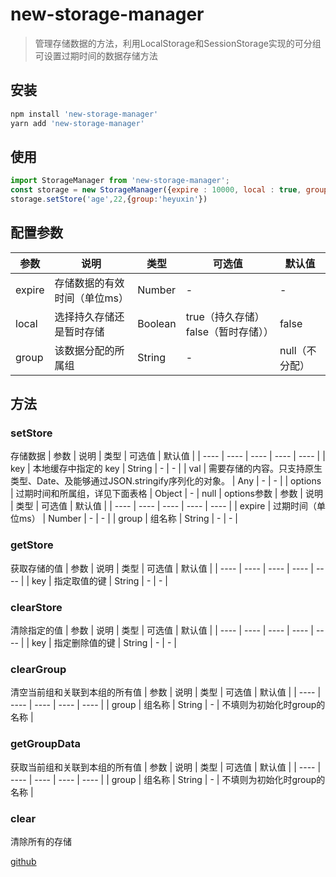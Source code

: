 # new-storage-manager

> 管理存储数据的方法，利用LocalStorage和SessionStorage实现的可分组可设置过期时间的数据存储方法

## 安装
``` bash
npm install 'new-storage-manager'
yarn add 'new-storage-manager'
```
## 使用
```javascript
import StorageManager from 'new-storage-manager';
const storage = new StorageManager({expire : 10000, local : true, group : 'heyuxin'});
storage.setStore('age',22,{group:'heyuxin'})
```
## 配置参数
| 参数 | 说明 | 类型 | 可选值 | 默认值 |
| ---- | ---- | ---- | ---- | ---- |
| expire | 存储数据的有效时间（单位ms） | Number | - | - |
| local | 选择持久存储还是暂时存储 | Boolean | true（持久存储） false（暂时存储）） | false |
| group | 该数据分配的所属组 | String | - | null（不分配） |
## 方法
### setStore
存储数据
| 参数 | 说明 | 类型 | 可选值 | 默认值 |
| ---- | ---- | ---- | ---- | ---- |
| key | 本地缓存中指定的 key | String | - | - |
| val | 需要存储的内容。只支持原生类型、Date、及能够通过JSON.stringify序列化的对象。 | Any | - | - |
| options | 过期时间和所属组，详见下面表格 | Object | - | null |
options参数
| 参数 | 说明 | 类型 | 可选值 | 默认值 |
| ---- | ---- | ---- | ---- | ---- |
| expire | 过期时间（单位ms） | Number | - | - |
| group | 组名称 | String | - | - |
### getStore
获取存储的值
| 参数 | 说明 | 类型 | 可选值 | 默认值 |
| ---- | ---- | ---- | ---- | ---- |
| key | 指定取值的键 | String | - | - |
### clearStore
清除指定的值
| 参数 | 说明 | 类型 | 可选值 | 默认值 |
| ---- | ---- | ---- | ---- | ---- |
| key | 指定删除值的键 | String | - | - |
### clearGroup
清空当前组和关联到本组的所有值
| 参数 | 说明 | 类型 | 可选值 | 默认值 |
| ---- | ---- | ---- | ---- | ---- |
| group | 组名称 | String | - | 不填则为初始化时group的名称 |
### getGroupData
获取当前组和关联到本组的所有值
| 参数 | 说明 | 类型 | 可选值 | 默认值 |
| ---- | ---- | ---- | ---- | ---- |
| group | 组名称 | String | - | 不填则为初始化时group的名称 |
### clear
清除所有的存储

[github](https://github.com/heerya/new-storage-manager)
